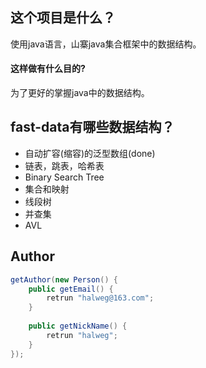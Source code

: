 ## 这个项目是什么？
使用java语言，山寨java集合框架中的数据结构。
#### 这样做有什么目的?
为了更好的掌握java中的数据结构。


## fast-data有哪些数据结构？

* 自动扩容(缩容)的泛型数组(done)
* 链表，跳表，哈希表
* Binary Search Tree
* 集合和映射
* 线段树
* 并查集
* AVL

## Author

```java
getAuthor(new Person() {
    public getEmail() {
        retrun "halweg@163.com";
    }
    
    public getNickName() {
        retrun "halweg";
    }
});
```